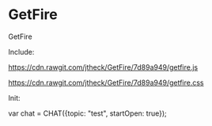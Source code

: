 # GetFire
GetFire

Include:

https://cdn.rawgit.com/jtheck/GetFire/7d89a949/getfire.js

https://cdn.rawgit.com/jtheck/GetFire/7d89a949/getfire.css

Init:

var chat = CHAT({topic: "test", startOpen: true});
